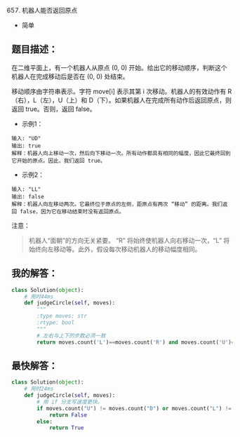 657. 机器人能否返回原点

- 简单

## 题目描述：
在二维平面上，有一个机器人从原点 (0, 0) 开始。给出它的移动顺序，判断这个机器人在完成移动后是否在 (0, 0) 处结束。

移动顺序由字符串表示。字符 move[i] 表示其第 i 次移动。机器人的有效动作有 R（右），L（左），U（上）和 D（下）。如果机器人在完成所有动作后返回原点，则返回 true。否则，返回 false。

- 示例1：
```
输入: "UD"
输出: true
解释：机器人向上移动一次，然后向下移动一次。所有动作都具有相同的幅度，因此它最终回到它开始的原点。因此，我们返回 true。
```

- 示例2：
```
输入: "LL"
输出: false
解释：机器人向左移动两次。它最终位于原点的左侧，距原点有两次 “移动” 的距离。我们返回 false，因为它在移动结束时没有返回原点。
```

注意：
> 机器人“面朝”的方向无关紧要。 “R” 将始终使机器人向右移动一次，“L” 将始终向左移动等。此外，假设每次移动机器人的移动幅度相同。

## 我的解答：
``` python
class Solution(object):
    # 用时44ms
    def judgeCircle(self, moves):
        """
        :type moves: str
        :rtype: bool
        """
        # 左右与上下的步数必须一致
        return moves.count('L')==moves.count('R') and moves.count('U')==moves.count('D')
```

## 最快解答：
``` python
class Solution(object):
    # 用时24ms
    def judgeCircle(self, moves):
        # 用 if 分支写速度更快。
        if moves.count("U") != moves.count("D") or moves.count("L") != moves.count("R"):
            return False
        else:
            return True
```
